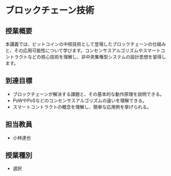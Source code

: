 # ブロックチェーン技術

## 授業概要

本講義では、ビットコインの中核技術として登場したブロックチェーンの仕組みと、その応用可能性について学びます。コンセンサスアルゴリズムやスマートコントラクトなどの核心技術を理解し、非中央集権型システムの設計思想を習得します。

## 到達目標

- ブロックチェーンが解決する課題と、その基本的な動作原理を説明できる。
- PoWやPoSなどのコンセンサスアルゴリズムの違いを理解できる。
- スマートコントラクトの概念を理解し、簡単な応用例を挙げられる。

## 担当教員

- 小林達也

## 授業種別

- 選択 